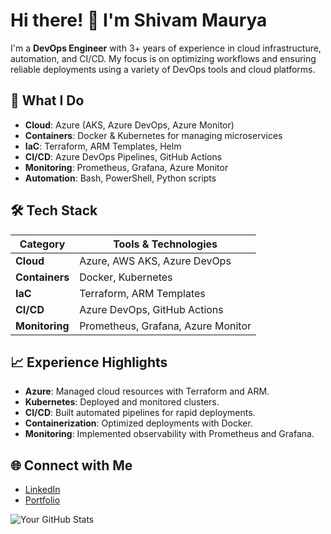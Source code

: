 <!--## Hi there 👋


**Shivaa45/Shivaa45** is a ✨ _special_ ✨ repository because its `README.md` (this file) appears on your GitHub profile.

Here are some ideas to get you started:

- 🔭 I’m currently working on ...
- 🌱 I’m currently learning ...
- 👯 I’m looking to collaborate on ...
- 🤔 I’m looking for help with ...
- 💬 Ask me about ...
- 📫 How to reach me: ...
- 😄 Pronouns: ...
- ⚡ Fun fact: ...
-->
# Hi there! 👋 I'm Shivam Maurya

I'm a **DevOps Engineer** with 3+ years of experience in cloud infrastructure, automation, and CI/CD. My focus is on optimizing workflows and ensuring reliable deployments using a variety of DevOps tools and cloud platforms.

## 🔧 **What I Do**

- **Cloud**: Azure (AKS, Azure DevOps, Azure Monitor)
- **Containers**: Docker & Kubernetes for managing microservices
- **IaC**: Terraform, ARM Templates, Helm
- **CI/CD**: Azure DevOps Pipelines, GitHub Actions
- **Monitoring**: Prometheus, Grafana, Azure Monitor
- **Automation**: Bash, PowerShell, Python scripts

## 🛠️ **Tech Stack**

| **Category**        | **Tools & Technologies**                                          |
|---------------------|-------------------------------------------------------------------|
| **Cloud**            | Azure, AWS AKS, Azure DevOps                                     |
| **Containers**       | Docker, Kubernetes                                               |
| **IaC**              | Terraform, ARM Templates                                         |
| **CI/CD**            | Azure DevOps, GitHub Actions                                     |
| **Monitoring**       | Prometheus, Grafana, Azure Monitor                               |

## 📈 **Experience Highlights**

- **Azure**: Managed cloud resources with Terraform and ARM.
- **Kubernetes**: Deployed and monitored clusters.
- **CI/CD**: Built automated pipelines for rapid deployments.
- **Containerization**: Optimized deployments with Docker.
- **Monitoring**: Implemented observability with Prometheus and Grafana.

## 🌐 **Connect with Me**

- [LinkedIn](your-linkedin-profile-url)
- [Portfolio](your-portfolio-or-blog-url)

![Your GitHub Stats](https://github-readme-stats.vercel.app/api?username=your-github-username&show_icons=true&theme=radical)
